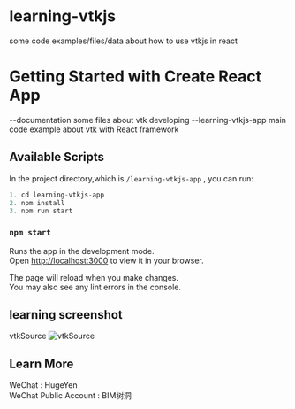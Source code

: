 # learning-vtkjs
some code examples/files/data about how to use vtkjs in react
# Getting Started with Create React App

--documentation
 some files about vtk developing
--learning-vtkjs-app
 main code example about vtk with React framework

## Available Scripts

In the project directory,which is `/learning-vtkjs-app` , you can run:

```js
1. cd learning-vtkjs-app
2. npm install
3. npm run start
```
### `npm start`

Runs the app in the development mode.\
Open [http://localhost:3000](http://localhost:3000) to view it in your browser.

The page will reload when you make changes.\
You may also see any lint errors in the console.


## learning  screenshot
vtkSource
![vtkSource](https://github.com/HugeYen/learning-vtkjs/blob/master/learning-vtkjs-app/public/images/vtkSource.png)

## Learn More

WeChat : HugeYen\
WeChat Public Account : BIM树洞

